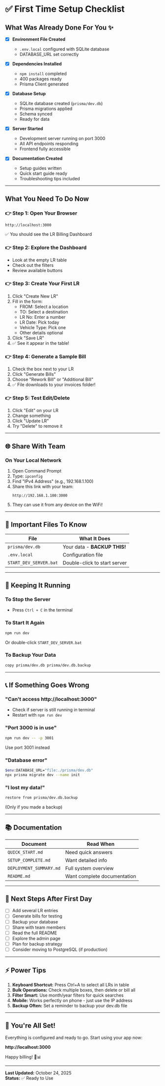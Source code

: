 # ✅ First Time Setup Checklist

## What Was Already Done For You ✨

- [x] **Environment File Created**
  - `.env.local` configured with SQLite database
  - DATABASE_URL set correctly

- [x] **Dependencies Installed**
  - `npm install` completed
  - 400 packages ready
  - Prisma Client generated

- [x] **Database Setup**
  - SQLite database created (`prisma/dev.db`)
  - Prisma migrations applied
  - Schema synced
  - Ready for data

- [x] **Server Started**
  - Development server running on port 3000
  - All API endpoints responding
  - Frontend fully accessible

- [x] **Documentation Created**
  - Setup guides written
  - Quick start guide ready
  - Troubleshooting tips included

---

## What You Need To Do Now

### 👉 **Step 1: Open Your Browser**
```
http://localhost:3000
```
✅ You should see the LR Billing Dashboard

### 👉 **Step 2: Explore the Dashboard**
- Look at the empty LR table
- Check out the filters
- Review available buttons

### 👉 **Step 3: Create Your First LR**
1. Click "Create New LR"
2. Fill in the form:
   - FROM: Select a location
   - TO: Select a destination
   - LR No: Enter a number
   - LR Date: Pick today
   - Vehicle Type: Pick one
   - Other details optional
3. Click "Save LR"
4. ✅ See it appear in the table!

### 👉 **Step 4: Generate a Sample Bill**
1. Check the box next to your LR
2. Click "Generate Bills"
3. Choose "Rework Bill" or "Additional Bill"
4. ✅ File downloads to your invoices folder!

### 👉 **Step 5: Test Edit/Delete**
1. Click "Edit" on your LR
2. Change something
3. Click "Update LR"
4. Try "Delete" to remove it

---

## 🌐 Share With Team

### On Your Local Network
1. Open Command Prompt
2. Type: `ipconfig`
3. Find "IPv4 Address" (e.g., 192.168.1.100)
4. Share this link with your team:
   ```
   http://192.168.1.100:3000
   ```
5. They can use it from any device on the WiFi!

---

## 💾 Important Files To Know

| File | What It Does |
|------|-------------|
| `prisma/dev.db` | Your data - **BACKUP THIS!** |
| `.env.local` | Configuration file |
| `START_DEV_SERVER.bat` | Double-click to start server |

---

## 🔧 Keeping It Running

### To Stop the Server
- Press `Ctrl + C` in the terminal

### To Start It Again
```bash
npm run dev
```

Or double-click `START_DEV_SERVER.bat`

### To Backup Your Data
```bash
copy prisma/dev.db prisma/dev.db.backup
```

---

## 📞 If Something Goes Wrong

### "Can't access http://localhost:3000"
- Check if server is still running in terminal
- Restart with `npm run dev`

### "Port 3000 is in use"
```bash
npm run dev -- -p 3001
```
Use port 3001 instead

### "Database error"
```bash
$env:DATABASE_URL="file:./prisma/dev.db"
npx prisma migrate dev --name init
```

### "I lost my data!"
```bash
restore from prisma/dev.db.backup
```
(Only if you made a backup)

---

## 📚 Documentation

| Document | Read When |
|----------|-----------|
| `QUICK_START.md` | Need quick answers |
| `SETUP_COMPLETE.md` | Want detailed info |
| `DEPLOYMENT_SUMMARY.md` | Full system overview |
| `README.md` | Want complete documentation |

---

## 🎯 Next Steps After First Day

- [ ] Add several LR entries
- [ ] Generate bills for testing
- [ ] Backup your database
- [ ] Share with team members
- [ ] Read the full README
- [ ] Explore the admin page
- [ ] Plan for backup strategy
- [ ] Consider moving to PostgreSQL (if production)

---

## ⚡ Power Tips

1. **Keyboard Shortcut:** Press Ctrl+A to select all LRs in table
2. **Bulk Operations:** Check multiple boxes, then delete or bill all
3. **Filter Smart:** Use month/year filters for quick searches
4. **Mobile:** Works perfectly on phone - just use the IP address
5. **Backup Often:** Set a reminder to backup your dev.db file

---

## 🎉 You're All Set!

Everything is configured and ready to go. Start using your app now:

**http://localhost:3000**

Happy billing! 🚛📊

---

**Last Updated:** October 24, 2025  
**Status:** ✅ Ready to Use
